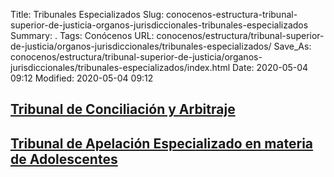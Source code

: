Title: Tribunales Especializados
Slug: conocenos-estructura-tribunal-superior-de-justicia-organos-jurisdiccionales-tribunales-especializados
Summary: .
Tags: Conócenos
URL: conocenos/estructura/tribunal-superior-de-justicia/organos-jurisdiccionales/tribunales-especializados/
Save_As: conocenos/estructura/tribunal-superior-de-justicia/organos-jurisdiccionales/tribunales-especializados/index.html
Date: 2020-05-04 09:12
Modified: 2020-05-04 09:12



## [Tribunal de Conciliación y Arbitraje](tribunal-de-conciliacion-y-arbitraje/)

## [Tribunal de Apelación Especializado en materia de Adolescentes](tribunal-de-apelacion-especializado-en-materia-de-adolescentes/)



